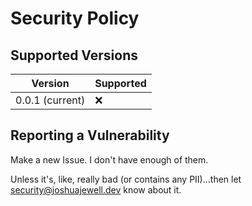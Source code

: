 # Security Policy

## Supported Versions

| Version | Supported          |
| ------- | ------------------ |
| 0.0.1 (current)   | :x:                |

## Reporting a Vulnerability

Make a new Issue. I don't have enough of them.

Unless it's, like, really bad (or contains any PII)...then let [security@joshuajewell.dev](security@joshuajewell.dev) know about it.
